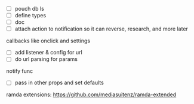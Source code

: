 - [ ] pouch db ls
- [ ] define types
- [ ] doc
- [ ] attach action to notification so it can reverse, research, and more later

callbacks like onclick and settings
- [ ] add listener & config for url
- [ ] do url parsing for params

notify func
- [ ] pass in other props and set defaults

ramda extensions:
https://github.com/mediasuitenz/ramda-extended
